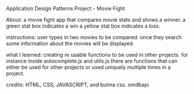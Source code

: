 Application Design Patterns Project - Movie Fight

About: a movie fight app that compares movie stats and shows a winner. a green stat box indicates a win a yellow stat box indicates a loss. 

instructions:
user types in two movies to be compared. once they search some information about the movies will be displayed.

 what I learned:
 creating re usable functions to be used in other projects. for instance inside autocomplete.js and utils.js there are functions that can either be used for other projects or used uniquely multiple times in a project.
  

credits: HTML, CSS, JAVASCRIPT, and bulma css. omdbapi
